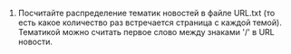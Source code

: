 1. Посчитайте распределение тематик новостей в файле URL.txt 
(то есть какое количество раз встречается страница с каждой темой). 
Тематикой можно считать первое слово между знаками '/' в URL новости.